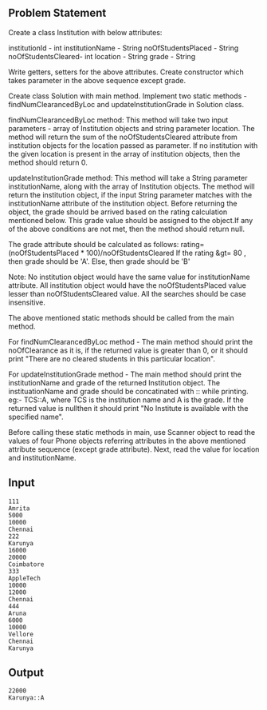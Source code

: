 ## Problem Statement
Create a class Institution with below attributes:

institutionId - int institutionName - String noOfStudentsPlaced - String noOfStudentsCleared- int location - String grade - String

Write getters, setters for the above attributes. Create constructor which takes parameter in the above sequence except grade.

Create class Solution with main method. Implement two static methods - findNumClearancedByLoc and updateInstitutionGrade in Solution class.

findNumClearancedByLoc method: This method will take two input parameters - array of Institution objects and string parameter location. The method will return the sum of the noOfStudentsCleared attribute from institution objects for the location passed as parameter. If no institution with the given location is present in the array of institution objects, then the method should return 0.

updateInstitutionGrade method: This method will take a String parameter institutionName, along with the array of Institution objects. The method will return the institution object, if the input String parameter matches with the institutionName attribute of the institution object. Before returning the object, the grade should be arrived based on the rating calculation mentioned below. This grade value should be assigned to the object.If any of the above conditions are not met, then the method should return null.

The grade attribute should be calculated as follows: rating=(noOfStudentsPlaced * 100)/noOfStudentsCleared If the rating &gt= 80 , then grade should be 'A'. Else, then grade should be 'B'

Note: No institution object would have the same value for institutionName attribute. All institution object would have the noOfStudentsPlaced value lesser than noOfStudentsCleared value. All the searches should be case insensitive.

The above mentioned static methods should be called from the main method.

For findNumClearancedByLoc method - The main method should print the noOfClearance as it is, if the returned value is greater than 0, or it should print "There are no cleared students in this particular location".

For updateInstitutionGrade method - The main method should print the institutionName and grade of the returned Institution object. The instituationName and grade should be concatinated with :: while printing. eg:- TCS::A, where TCS is the institution name and A is the grade. If the returned value is nullthen it should print "No Institute is available with the specified name".

Before calling these static methods in main, use Scanner object to read the values of four Phone objects referring attributes in the above mentioned attribute sequence (except grade attribute). Next, read the value for location and institutionName.

## Input
    111
    Amrita
    5000
    10000
    Chennai
    222
    Karunya
    16000
    20000
    Coimbatore
    333
    AppleTech
    10000
    12000
    Chennai
    444
    Aruna
    6000
    10000
    Vellore
    Chennai
    Karunya

## Output
    22000
    Karunya::A
